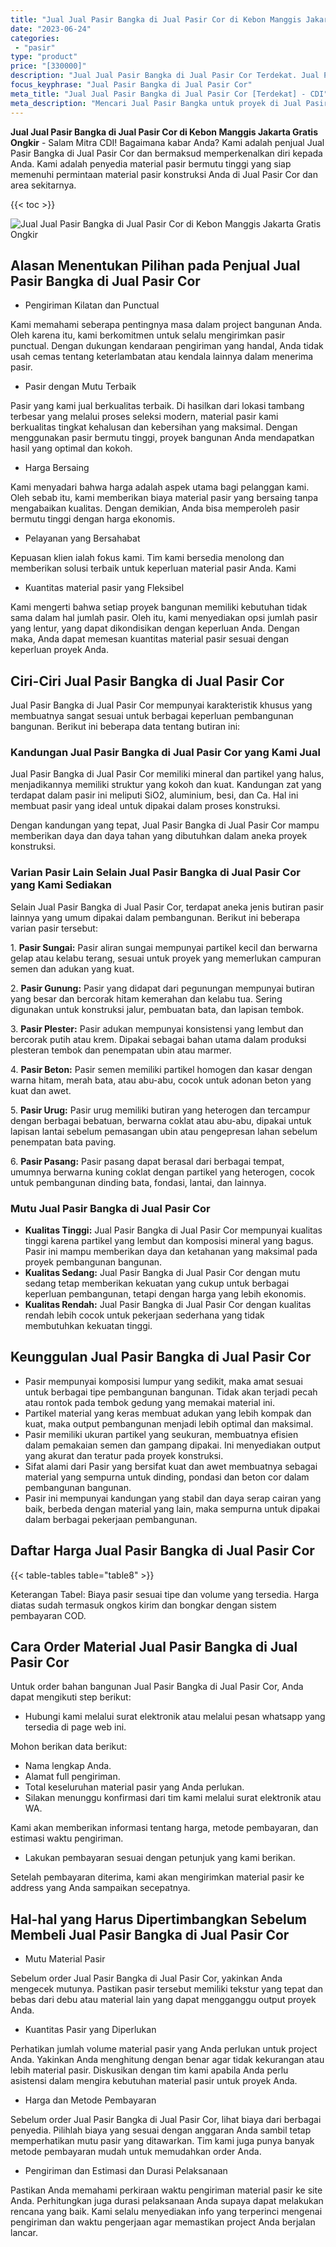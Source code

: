 ```yaml
---
title: "Jual Jual Pasir Bangka di Jual Pasir Cor di Kebon Manggis Jakarta Gratis Ongkir"
date: "2023-06-24"
categories:
 - "pasir"
type: "product"
price: "[330000]"
description: "Jual Jual Pasir Bangka di Jual Pasir Cor Terdekat. Jual Pasir Bangka ini sering digunakan dalam proyek konstruksi sebagai bahan campuran yang berkualitas dan halus. Hubungi kami untuk informasi lebih lanjut."
focus_keyphrase: "Jual Pasir Bangka di Jual Pasir Cor"
meta_title: "Jual Jual Pasir Bangka di Jual Pasir Cor [Terdekat] - CDI"
meta_description: "Mencari Jual Pasir Bangka untuk proyek di Jual Pasir Cor? Kami menawarkan Jual Pasir Bangka berkualitas untuk material adukan. Dapatkan penawaran terbaik sekarang."
---
```


**Jual Jual Pasir Bangka di Jual Pasir Cor di Kebon Manggis Jakarta Gratis Ongkir** - Salam Mitra CDI! Bagaimana kabar Anda? Kami adalah penjual Jual Pasir Bangka di Jual Pasir Cor dan bermaksud memperkenalkan diri kepada Anda. Kami adalah penyedia material pasir bermutu tinggi yang siap memenuhi permintaan material pasir konstruksi Anda di Jual Pasir Cor dan area sekitarnya.

{{< toc >}}

![Jual Jual Pasir Bangka di Jual Pasir Cor di Kebon Manggis Jakarta Gratis Ongkir](/images/pasir/pasir-bangunan-13.jpg)

## Alasan Menentukan Pilihan pada Penjual Jual Pasir Bangka di Jual Pasir Cor

*   Pengiriman Kilatan dan Punctual

Kami memahami seberapa pentingnya masa dalam project bangunan Anda. Oleh karena itu, kami berkomitmen untuk selalu mengirimkan pasir punctual. Dengan dukungan kendaraan pengiriman yang handal, Anda tidak usah cemas tentang keterlambatan atau kendala lainnya dalam menerima pasir.
*   Pasir dengan Mutu Terbaik

Pasir yang kami jual berkualitas terbaik. Di hasilkan dari lokasi tambang terbesar yang melalui proses seleksi modern, material pasir kami berkualitas tingkat kehalusan dan kebersihan yang maksimal. Dengan menggunakan pasir bermutu tinggi, proyek bangunan Anda mendapatkan hasil yang optimal dan kokoh.
*   Harga Bersaing

Kami menyadari bahwa harga adalah aspek utama bagi pelanggan kami. Oleh sebab itu, kami memberikan biaya material pasir yang bersaing tanpa mengabaikan kualitas. Dengan demikian, Anda bisa memperoleh pasir bermutu tinggi dengan harga ekonomis.
*   Pelayanan yang Bersahabat

Kepuasan klien ialah fokus kami. Tim kami bersedia menolong dan memberikan solusi terbaik untuk keperluan material pasir Anda. Kami

*   Kuantitas material pasir yang Fleksibel

Kami mengerti bahwa setiap proyek bangunan memiliki kebutuhan tidak sama dalam hal jumlah pasir. Oleh itu, kami menyediakan opsi jumlah pasir yang lentur, yang dapat dikondisikan dengan keperluan Anda. Dengan maka, Anda dapat memesan kuantitas material pasir sesuai dengan keperluan proyek Anda.

## Ciri-Ciri Jual Pasir Bangka di Jual Pasir Cor

Jual Pasir Bangka di Jual Pasir Cor mempunyai karakteristik khusus yang membuatnya sangat sesuai untuk berbagai keperluan pembangunan bangunan. Berikut ini beberapa data tentang butiran ini:

### Kandungan Jual Pasir Bangka di Jual Pasir Cor yang Kami Jual

Jual Pasir Bangka di Jual Pasir Cor memiliki mineral dan partikel yang halus, menjadikannya memiliki struktur yang kokoh dan kuat. Kandungan zat yang terdapat dalam pasir ini meliputi SiO2, aluminium, besi, dan Ca. Hal ini membuat pasir yang ideal untuk dipakai dalam proses konstruksi.

Dengan kandungan yang tepat, Jual Pasir Bangka di Jual Pasir Cor mampu memberikan daya dan daya tahan yang dibutuhkan dalam aneka proyek konstruksi.

### Varian Pasir Lain Selain Jual Pasir Bangka di Jual Pasir Cor yang Kami Sediakan

Selain Jual Pasir Bangka di Jual Pasir Cor, terdapat aneka jenis butiran pasir lainnya yang umum dipakai dalam pembangunan. Berikut ini beberapa varian pasir tersebut:

1\.  **Pasir Sungai:** Pasir aliran sungai mempunyai partikel kecil dan berwarna gelap atau kelabu terang, sesuai untuk proyek yang memerlukan campuran semen dan adukan yang kuat.

2\.  **Pasir Gunung:** Pasir yang didapat dari pegunungan mempunyai butiran yang besar dan bercorak hitam kemerahan dan kelabu tua. Sering digunakan untuk konstruksi jalur, pembuatan bata, dan lapisan tembok.

3\.  **Pasir Plester:** Pasir adukan mempunyai konsistensi yang lembut dan bercorak putih atau krem. Dipakai sebagai bahan utama dalam produksi plesteran tembok dan penempatan ubin atau marmer.

4\.  **Pasir Beton:** Pasir semen memiliki partikel homogen dan kasar dengan warna hitam, merah bata, atau abu-abu, cocok untuk adonan beton yang kuat dan awet.

5\.  **Pasir Urug:** Pasir urug memiliki butiran yang heterogen dan tercampur dengan berbagai bebatuan, berwarna coklat atau abu-abu, dipakai untuk lapisan lantai sebelum pemasangan ubin atau pengepresan lahan sebelum penempatan bata paving.

6\.  **Pasir Pasang:** Pasir pasang dapat berasal dari berbagai tempat, umumnya berwarna kuning coklat dengan partikel yang heterogen, cocok untuk pembangunan dinding bata, fondasi, lantai, dan lainnya.

### Mutu Jual Pasir Bangka di Jual Pasir Cor

*   **Kualitas Tinggi:** Jual Pasir Bangka di Jual Pasir Cor mempunyai kualitas tinggi karena partikel yang lembut dan komposisi mineral yang bagus. Pasir ini mampu memberikan daya dan ketahanan yang maksimal pada proyek pembangunan bangunan.
*   **Kualitas Sedang:** Jual Pasir Bangka di Jual Pasir Cor dengan mutu sedang tetap memberikan kekuatan yang cukup untuk berbagai keperluan pembangunan, tetapi dengan harga yang lebih ekonomis.
*   **Kualitas Rendah:** Jual Pasir Bangka di Jual Pasir Cor dengan kualitas rendah lebih cocok untuk pekerjaan sederhana yang tidak membutuhkan kekuatan tinggi.

## Keunggulan Jual Pasir Bangka di Jual Pasir Cor

*   Pasir mempunyai komposisi lumpur yang sedikit, maka amat sesuai untuk berbagai tipe pembangunan bangunan. Tidak akan terjadi pecah atau rontok pada tembok gedung yang memakai material ini.
*   Partikel material yang keras membuat adukan yang lebih kompak dan kuat, maka output pembangunan menjadi lebih optimal dan maksimal.
*   Pasir memiliki ukuran partikel yang seukuran, membuatnya efisien dalam pemakaian semen dan gampang dipakai. Ini menyediakan output yang akurat dan teratur pada proyek konstruksi.
*   Sifat alami dari Pasir yang bersifat kuat dan awet membuatnya sebagai material yang sempurna untuk dinding, pondasi dan beton cor dalam pembangunan bangunan.
*   Pasir ini mempunyai kandungan yang stabil dan daya serap cairan yang baik, berbeda dengan material yang lain, maka sempurna untuk dipakai dalam berbagai pekerjaan pembangunan.

## Daftar Harga Jual Pasir Bangka di Jual Pasir Cor

{{< table-tables table="table8" >}}

Keterangan Tabel: Biaya pasir sesuai tipe dan volume yang tersedia. Harga diatas sudah termasuk ongkos kirim dan bongkar dengan sistem pembayaran COD.

## Cara Order Material Jual Pasir Bangka di Jual Pasir Cor

Untuk order bahan bangunan Jual Pasir Bangka di Jual Pasir Cor, Anda dapat mengikuti step berikut:

*   Hubungi kami melalui surat elektronik atau melalui pesan whatsapp yang tersedia di page web ini.

Mohon berikan data berikut:

*   Nama lengkap Anda.
*   Alamat full pengiriman.
*   Total keseluruhan material pasir yang Anda perlukan.
*   Silakan menunggu konfirmasi dari tim kami melalui surat elektronik atau WA.

Kami akan memberikan informasi tentang harga, metode pembayaran, dan estimasi waktu pengiriman.
*   Lakukan pembayaran sesuai dengan petunjuk yang kami berikan.

Setelah pembayaran diterima, kami akan mengirimkan material pasir ke address yang Anda sampaikan secepatnya.

## Hal-hal yang Harus Dipertimbangkan Sebelum Membeli Jual Pasir Bangka di Jual Pasir Cor

*   Mutu Material Pasir

Sebelum order Jual Pasir Bangka di Jual Pasir Cor, yakinkan Anda mengecek mutunya. Pastikan pasir tersebut memiliki tekstur yang tepat dan bebas dari debu atau material lain yang dapat mengganggu output proyek Anda.
*   Kuantitas Pasir yang Diperlukan

Perhatikan jumlah volume material pasir yang Anda perlukan untuk project Anda. Yakinkan Anda menghitung dengan benar agar tidak kekurangan atau lebih material pasir. Diskusikan dengan tim kami apabila Anda perlu asistensi dalam mengira kebutuhan material pasir untuk proyek Anda.
*   Harga dan Metode Pembayaran

Sebelum order Jual Pasir Bangka di Jual Pasir Cor, lihat biaya dari berbagai penyedia. Pilihlah biaya yang sesuai dengan anggaran Anda sambil tetap memperhatikan mutu pasir yang ditawarkan. Tim kami juga punya banyak metode pembayaran mudah untuk memudahkan order Anda.
*   Pengiriman dan Estimasi dan Durasi Pelaksanaan

Pastikan Anda memahami perkiraan waktu pengiriman material pasir ke site Anda. Perhitungkan juga durasi pelaksanaan Anda supaya dapat melakukan rencana yang baik. Kami selalu menyediakan info yang terperinci mengenai pengiriman dan waktu pengerjaan agar memastikan project Anda berjalan lancar.